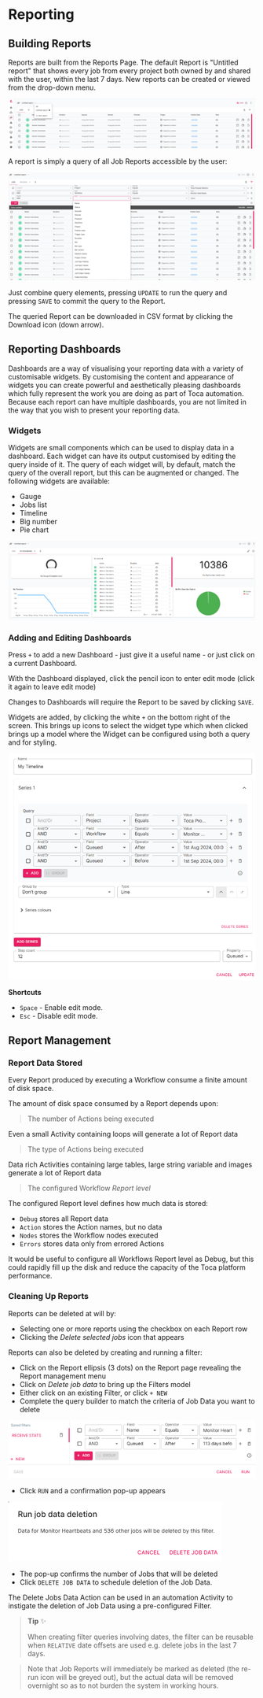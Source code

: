 # Reporting

## Building Reports

Reports are built from the Reports Page. The default Report is "Untitled report" that shows every job from every project both owned by and shared with the user, within the last 7 days. New reports can be created or viewed from the drop-down menu.

![Reports](/src/assets/book/Reports1.png)

A report is simply a query of all Job Reports accessible by the user:

![Reports](/src/assets/book/Reports2.png)

Just combine query elements, pressing `UPDATE` to run the query and pressing `SAVE` to commit the query to the Report.

The queried Report can be downloaded in CSV format by clicking the Download icon (down arrow).


## Reporting Dashboards

Dashboards are a way of visualising your reporting data with a variety of customisable widgets. By customising the content and appearance of widgets you can create powerful and aesthetically pleasing dashboards which fully represent the work you are doing as part of Toca automation. Because each report can have multiple dashboards, you are not limited in the way that you wish to present your reporting data.

### Widgets

Widgets are small components which can be used to display data in a dashboard. Each widget can have its output customised by editing the query inside of it. The query of each widget will, by default, match the query of the overall report, but this can be augmented or changed. The following widgets are available:

- Gauge
- Jobs list
- Timeline
- Big number
- Pie chart

![Report Dashboard](/src/assets/book/Dashboard1.png)

### Adding and Editing Dashboards

Press `+` to add a new Dashboard - just give it a useful name - or just click on a current Dashboard.

With the Dashboard displayed, click the pencil icon to enter edit mode (click it again to leave edit mode)

Changes to Dashboards will require the Report to be saved by clicking `SAVE`.

Widgets are added, by clicking the white `+` on the bottom right of the screen. This brings up icons to select the widget type which when clicked brings up a model where the Widget can be configured using both a query and for styling.


![Report Dashboard](/src/assets/book/Dashboard2.png)

**Shortcuts**

- `Space` - Enable edit mode.
- `Esc` - Disable edit mode.

## Report Management

### Report Data Stored

Every Report produced by executing a Workflow consume a finite amount of disk space.

The amount of disk space consumed by a Report depends upon:

> The number of Actions being executed

Even a small Activity containing loops will generate a lot of Report data

> The type of Actions being executed

Data rich Activities containing large tables, large string variable and images generate a lot of Report data

> The configured Workflow *Report level*

The configured Report level defines how much data is stored:

- `Debug` stores all Report data
- `Action` stores the Action names, but no data
- `Nodes` stores the Workflow nodes executed
- `Errors` stores data only from errored Actions

It would be useful to configure all Workflows Report level as Debug, but this could rapidly fill up the disk and reduce the capacity of the Toca platform performance.

### Cleaning Up Reports

Reports can be deleted at will by:
- Selecting one or more reports using the checkbox on each Report row
- Clicking the *Delete selected jobs* icon that appears

Reports can also be deleted by creating and running a filter:
- Click on the Report ellipsis (3 dots) on the Report page revealing the Report management menu
- Click on *Delete job data* to bring up the Filters model
- Either click on an existing Filter, or  click `+ NEW`
- Complete the query builder to match the criteria of Job Data you want to delete

![Report Filter](/src/assets/book/ReportFilter1.png)

- Click `RUN` and a confirmation pop-up appears

![Report Filter](/src/assets/book/ReportFilter2.png)

- The pop-up confirms the number of Jobs that will be deleted
- Click `DELETE JOB DATA` to schedule deletion of the Job Data.

The Delete Jobs Data Action can be used in an automation Activity to instigate the deletion of Job Data using a pre-configured Filter.

> **Tip** ✨
>
> When creating filter queries involving dates, the filter can be  reusable when `RELATIVE` date offsets are used e.g. delete jobs in the last 7 days.

> Note that Job Reports will immediately be marked as deleted (the re-run icon will be greyed out), but the actual data will be removed overnight so as to not burden the system in working hours.
